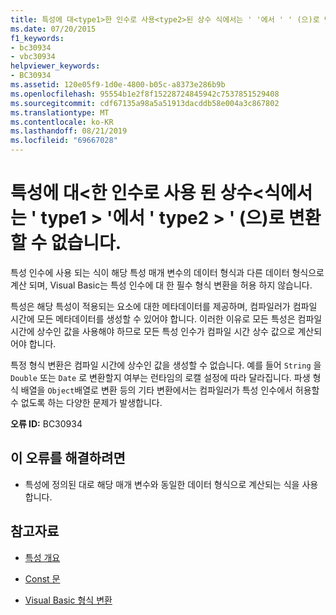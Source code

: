 ```yaml
---
title: 특성에 대<type1>한 인수로 사용<type2>된 상수 식에서는 ' '에서 ' ' (으)로 변환할 수 없습니다.
ms.date: 07/20/2015
f1_keywords:
- bc30934
- vbc30934
helpviewer_keywords:
- BC30934
ms.assetid: 120e05f9-1d0e-4800-b05c-a8373e286b9b
ms.openlocfilehash: 95554b1e2f8f15228724845942c7537851529408
ms.sourcegitcommit: cdf67135a98a5a51913dacddb58e004a3c867802
ms.translationtype: MT
ms.contentlocale: ko-KR
ms.lasthandoff: 08/21/2019
ms.locfileid: "69667028"
---
```

# <a name="conversion-from-type1-to-type2-cannot-occur-in-a-constant-expression-used-as-an-argument-to-an-attribute"></a>특성에 대\<한 인수로 사용 된 상수\<식에서는 ' type1 > '에서 ' type2 > ' (으)로 변환할 수 없습니다.
특성 인수에 사용 되는 식이 해당 특성 매개 변수의 데이터 형식과 다른 데이터 형식으로 계산 되며, Visual Basic는 특성 인수에 대 한 필수 형식 변환을 허용 하지 않습니다.  
  
 특성은 해당 특성이 적용되는 요소에 대한 메타데이터를 제공하며, 컴파일러가 컴파일 시간에 모든 메타데이터를 생성할 수 있어야 합니다. 이러한 이유로 모든 특성은 컴파일 시간에 상수인 값을 사용해야 하므로 모든 특성 인수가 컴파일 시간 상수 값으로 계산되어야 합니다.  
  
 특정 형식 변환은 컴파일 시간에 상수인 값을 생성할 수 없습니다. 예를 들어 `String` 을 `Double` 또는 `Date` 로 변환할지 여부는 런타임의 로캘 설정에 따라 달라집니다. 파생 형식 배열을 `Object`배열로 변환 등의 기타 변환에서는 컴파일러가 특성 인수에서 허용할 수 없도록 하는 다양한 문제가 발생합니다.  
  
 **오류 ID:** BC30934  
  
## <a name="to-correct-this-error"></a>이 오류를 해결하려면  
  
- 특성에 정의된 대로 해당 매개 변수와 동일한 데이터 형식으로 계산되는 식을 사용합니다.  
  
## <a name="see-also"></a>참고자료

- [특성 개요](../programming-guide/concepts/attributes/index.md)

- [Const 문](../../visual-basic/language-reference/statements/const-statement.md)
- [Visual Basic 형식 변환](../../visual-basic/programming-guide/language-features/data-types/type-conversions.md)
